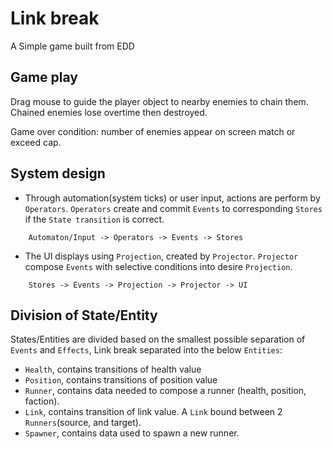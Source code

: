 # Link break

A Simple game built from EDD

## Game play

Drag mouse to guide the player object to nearby enemies to chain them. Chained enemies lose overtime then destroyed.

Game over condition: number of enemies appear on screen match or exceed cap.

## System design

- Through automation(system ticks) or user input, actions are perform by `Operators`. `Operators` create and commit `Events` to corresponding `Stores` if the `State transition` is correct.

```
    Automaton/Input -> Operators -> Events -> Stores
```


- The UI displays using `Projection`, created by `Projector`. `Projector` compose `Events` with selective conditions into desire `Projection`.

```
    Stores -> Events -> Projection -> Projector -> UI
```

## Division of State/Entity

States/Entities are divided based on the smallest possible separation of `Events` and `Effects`, Link break separated into the below `Entities`:

- `Health`, contains transitions of health value
- `Position`, contains transitions of position value
- `Runner`, contains data needed to compose a runner (health, position, faction).
- `Link`, contains transition of link value. A `Link` bound between 2 `Runners`(source, and target). 
- `Spawner`, contains data used to spawn a new runner.